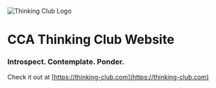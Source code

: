![Thinking Club Logo](https://github.com/user-attachments/assets/0d25f295-f248-490b-9ab1-af6626f6ff5e)

# CCA Thinking Club Website

### Introspect. Contemplate. Ponder.

Check it out at [https://thinking-club.com](https://thinking-club.com)
